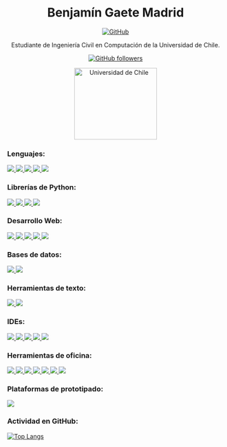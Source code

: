 <div align="center"><h1>Benjamín Gaete Madrid</h1></div>

<div align="center">
  
  [![GitHub](https://img.shields.io/badge/GitHub-100000?style=for-the-badge&logo=github&logoColor=white)](https://github.com/GMBenjamin)

  <p>Estudiante de Ingeniería Civil en Computación de la Universidad de Chile.</p>

[![GitHub followers](https://img.shields.io/github/followers/GMBenjamin?style=social)](https://github.com/GMBenjamin?tab=followers)

  <a href="https://www.uchile.cl" target="_blank" rel="noreferrer"> <img src="https://cecla.uchile.cl/wp-content/uploads/2014/07/universidad-de-chile-logo-2.jpg" alt="Universidad de Chile" width="192" height="167"/> </a>

</div>

### Lenguajes:
<p>
<a href="https://www.python.org" target="_blank" rel="noreferrer">
<img src="https://img.shields.io/badge/Python-3776AB?style=for-the-badge&logo=python&logoColor=white">
</a>
<a href="https://octave.org/" target="_blank" rel="noreferrer">
<img src="https://img.shields.io/badge/Octave-0790C0?style=for-the-badge&logo=octave&logoColor=white">
</a>
<a href="https://gcc.gnu.org/" target="_blank" rel="noreferrer">
<img src="https://img.shields.io/badge/C-00599C?style=for-the-badge&logo=c&logoColor=white">
</a>
<a href="https://www.scala-lang.org/" target="_blank" rel="noreferrer">
<img src="https://img.shields.io/badge/Scala-DC322F.svg?style=for-the-badge&logo=Scala&logoColor=white">
</a>
<a href="https://isocpp.org/" target="_blank" rel="noreferrer">
<img src="https://img.shields.io/badge/c++-%2300599C.svg?style=for-the-badge&logo=c%2B%2B&logoColor=white">
</a>
</p>

### Librerías de Python:
<p>
<a href="https://numpy.org/" target="_blank" rel="noreferrer">
<img src="https://img.shields.io/badge/NumPy-013243.svg?style=for-the-badge&logo=NumPy&logoColor=white">
</a>
<a href="https://pandas.pydata.org/" target="_blank" rel="noreferrer">
<img src="https://img.shields.io/badge/pandas-150458.svg?style=for-the-badge&logo=pandas&logoColor=white">
</a>
<a href="https://matplotlib.org/" target="_blank" rel="noreferrer">
<img src="https://img.shields.io/badge/Matplotlib-%23ffffff.svg?style=for-the-badge&logo=Matplotlib&logoColor=black">
</a>
<a href="https://scikit-learn.org/stable/" target="_blank" rel="noreferrer">
<img src="https://img.shields.io/badge/scikit--learn-%23F7931E.svg?style=for-the-badge&logo=scikit-learn&logoColor=white">
</a>
</p>

### Desarrollo Web:
<p>
<a href="https://www.w3.org/" target="_blank" rel="noreferrer">
<img src="https://img.shields.io/badge/HTML5-E34F26.svg?style=for-the-badge&logo=HTML5&logoColor=white">
</a>
<a href="https://www.w3.org/Style/CSS/" target="_blank" rel="noreferrer">
<img src="https://img.shields.io/badge/CSS3-1572B6.svg?style=for-the-badge&logo=CSS3&logoColor=white">
</a>
<a href="https://www.javascript.com/" target="_blank" rel="noreferrer">
<img src="https://img.shields.io/badge/JavaScript-F7DF1E.svg?style=for-the-badge&logo=JavaScript&logoColor=black">
</a>
<a href="https://flask.palletsprojects.com/en/3.0.x/" target="_blank" rel="noreferrer">
<img src="https://img.shields.io/badge/Flask-000000.svg?style=for-the-badge&logo=Flask&logoColor=white">
</a>
<a href="https://www.djangoproject.com/" target="_blank" rel="noreferrer">
<img src="https://img.shields.io/badge/django-%23092E20.svg?style=for-the-badge&logo=django&logoColor=white">
</a>
</p>

### Bases de datos:
<p>
<a href="https://www.postgresql.org/" target="_blank" rel="noreferrer">
<img src="https://img.shields.io/badge/PostgreSQL-4169E1.svg?style=for-the-badge&logo=PostgreSQL&logoColor=white">
</a>
<a href="https://www.microsoft.com/en-us/sql-server/sql-server-2022" target="_blank" rel="noreferrer">
<img src="https://img.shields.io/badge/Microsoft%20SQL%20Server-CC2927.svg?style=for-the-badge&logo=Microsoft-SQL-Server&logoColor=white">
</a>
</p>

### Herramientas de texto:

<p>
<a href="https://www.overleaf.com" target="_blank" rel="noreferrer">
<img src="https://img.shields.io/badge/Overleaf-47A141.svg?style=for-the-badge&logo=Overleaf&logoColor=white">
</a>
<a href="https://daringfireball.net/projects/markdown/" target="_blank" rel="noreferrer">
<img src="https://img.shields.io/badge/Markdown-000000.svg?style=for-the-badge&logo=Markdown&logoColor=white">
</a>
</p>

### IDEs:

<p>
<a href="https://colab.research.google.com/" target="_blank" rel="noreferrer">
<img src="https://img.shields.io/badge/Google%20Colab-F9AB00.svg?style=for-the-badge&logo=Google-Colab&logoColor=white">
</a>
<a href="https://notepad-plus-plus.org/" target="_blank" rel="noreferrer">
<img src="https://img.shields.io/badge/Notepad++-90E59A.svg?style=for-the-badge&logo=Notepadplusplus&logoColor=black">
</a>
<a href="https://www.jetbrains.com/pycharm/" target="_blank" rel="noreferrer">
<img src="https://img.shields.io/badge/PyCharm-000000.svg?style=for-the-badge&logo=PyCharm&logoColor=white">
</a>
<a href="https://www.jetbrains.com/idea/" target="_blank" rel="noreferrer">
<img src="https://img.shields.io/badge/IntelliJ%20IDEA-000000.svg?style=for-the-badge&logo=IntelliJ-IDEA&logoColor=white">
</a>
<a href="https://jupyter.org/" target="_blank" rel="noreferrer">
<img src="https://img.shields.io/badge/jupyter-%23FA0F00.svg?style=for-the-badge&logo=jupyter&logoColor=white">
</a>
</p>

### Herramientas de oficina:

<p>
<a href="https://www.microsoft.com/en-us/microsoft-365" target="_blank" rel="noreferrer">
<img src="https://img.shields.io/badge/Microsoft%20Word-2B579A.svg?style=for-the-badge&logo=Microsoft-Word&logoColor=white">
</a>
<a href="https://www.google.com/intl/en-419_cl/docs/about/" target="_blank" rel="noreferrer">
<img src="https://img.shields.io/badge/Google%20Docs-4285F4.svg?style=for-the-badge&logo=Google-Docs&logoColor=white">
</a>
<a href="https://www.microsoft.com/en-us/microsoft-365" target="_blank" rel="noreferrer">
<img src="https://img.shields.io/badge/Microsoft%20PowerPoint-B7472A.svg?style=for-the-badge&logo=Microsoft-PowerPoint&logoColor=white">
</a>
<a href="https://www.google.com/intl/en-419/slides/about/" target="_blank" rel="noreferrer">
<img src="https://img.shields.io/badge/Google%20Slides-FBBC04.svg?style=for-the-badge&logo=Google-Slides&logoColor=black">
</a>
<a href="https://www.microsoft.com/en-us/microsoft-365" target="_blank" rel="noreferrer">
<img src="https://img.shields.io/badge/Microsoft%20Excel-217346.svg?style=for-the-badge&logo=Microsoft-Excel&logoColor=white">
</a>
<a href="https://www.google.com/intl/en-419/sheets/about/" target="_blank" rel="noreferrer">
<img src="https://img.shields.io/badge/Google%20Sheets-34A853.svg?style=for-the-badge&logo=Google-Sheets&logoColor=white">
</a>
<a href="https://powerbi.microsoft.com/en-us/desktop/" target="_blank" rel="noreferrer">
<img src="https://img.shields.io/badge/Power%20BI-F2C811.svg?style=for-the-badge&logo=Power-BI&logoColor=black">
</a>
</p>

### Plataformas de prototipado:

<p>
<a href="https://www.arduino.cc/" target="_blank" rel="noreferrer">
<img src="https://img.shields.io/badge/Arduino-00979D.svg?style=for-the-badge&logo=Arduino&logoColor=white">
</a>
</p>

### Actividad en GitHub:

[![Top Langs](https://github-readme-stats.vercel.app/api/top-langs/?username=GMBenjamin)](https://github.com/GMBenjamin?tab=repositories)
